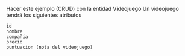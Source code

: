 
Hacer este ejemplo (CRUD) con la entidad Videojuego
Un videojuego tendrá los siguientes atributos 

    id
    nombre
    compañia
    precio 
    puntuacion (nota del videojuego)